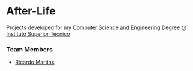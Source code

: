 # After-Life

Projects developed for my [Computer Science and Engineering Degree @ Instituto Superior Técnico](https://fenix.tecnico.ulisboa.pt/cursos/leic-t)
### <a name="team-members"></a>Team Members
* [Ricardo Martins](https://github.com/black-gandalf)
